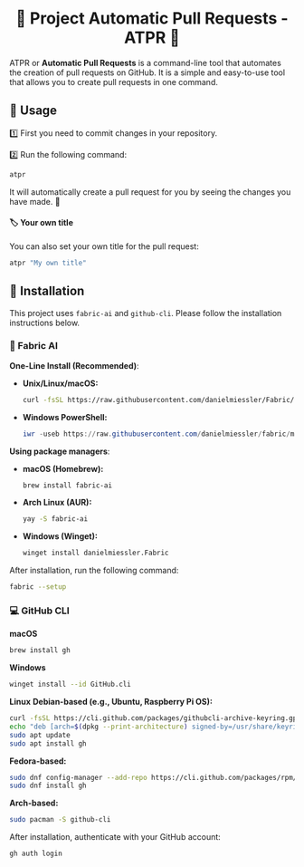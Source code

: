 <div align="center"><h1>🤖 Project Automatic Pull Requests - ATPR 🤖</h1></div>

ATPR or **Automatic Pull Requests** is a command-line tool that automates the creation of pull requests on GitHub. It is a simple and easy-to-use tool that allows you to create pull requests in one command.

## 🚀 Usage

1️⃣ First you need to commit changes in your repository.

2️⃣ Run the following command:

```bash
atpr
```

It will automatically create a pull request for you by seeing the changes you have made. 🎉

#### 🏷️ Your own title

You can also set your own title for the pull request:

```bash
atpr "My own title"
```

## 🚀 Installation

This project uses `fabric-ai` and `github-cli`. Please follow the installation instructions below.

### 🧠 Fabric AI

**One-Line Install (Recommended)**:

- **Unix/Linux/macOS:**
  ```bash
  curl -fsSL https://raw.githubusercontent.com/danielmiessler/Fabric/main/scripts/installer/install.sh | bash
  ```
- **Windows PowerShell:**
  ```powershell
  iwr -useb https://raw.githubusercontent.com/danielmiessler/fabric/main/scripts/installer/install.ps1 | iex
  ```

**Using package managers**:

- **macOS (Homebrew):**
  ```bash
  brew install fabric-ai
  ```
- **Arch Linux (AUR):**
  ```bash
  yay -S fabric-ai
  ```
- **Windows (Winget):**
  ```bash
  winget install danielmiessler.Fabric
  ```

After installation, run the following command:

```bash
fabric --setup
```

### 💻 GitHub CLI

**macOS**

```bash
brew install gh
```

**Windows**

```bash
winget install --id GitHub.cli
```

**Linux**
**Debian-based (e.g., Ubuntu, Raspberry Pi OS):**

```bash
curl -fsSL https://cli.github.com/packages/githubcli-archive-keyring.gpg | sudo dd of=/usr/share/keyrings/githubcli-archive-keyring.gpg
echo "deb [arch=$(dpkg --print-architecture) signed-by=/usr/share/keyrings/githubcli-archive-keyring.gpg] https://cli.github.com/packages stable main" | sudo tee /etc/apt/sources.list.d/github-cli.list > /dev/null
sudo apt update
sudo apt install gh
```

**Fedora-based:**

```bash
sudo dnf config-manager --add-repo https://cli.github.com/packages/rpm/gh-cli.repo
sudo dnf install gh
```

**Arch-based:**

```bash
sudo pacman -S github-cli
```

After installation, authenticate with your GitHub account:

```bash
gh auth login
```

